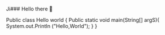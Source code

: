 Ji### Hello there 👋

Public class Hello world {
 Public static void main(String[] argS){
  System.out.Println ("Hello,World");
}
}


